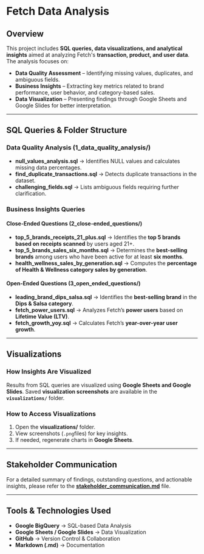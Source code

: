 # Fetch Data Analysis  

## **Overview**  

This project includes **SQL queries, data visualizations, and analytical insights** aimed at analyzing Fetch's **transaction, product, and user data**. The analysis focuses on:  

- **Data Quality Assessment** – Identifying missing values, duplicates, and ambiguous fields.  
- **Business Insights** – Extracting key metrics related to brand performance, user behavior, and category-based sales.  
- **Data Visualization** – Presenting findings through Google Sheets and Google Slides for better interpretation.  

---

## **SQL Queries & Folder Structure**  

### **Data Quality Analysis** (1_data_quality_analysis/)

- **null_values_analysis.sql** → Identifies NULL values and calculates missing data percentages.  
- **find_duplicate_transactions.sql** → Detects duplicate transactions in the dataset.  
- **challenging_fields.sql** → Lists ambiguous fields requiring further clarification.  

### **Business Insights Queries**  

#### **Close-Ended Questions (2_close-ended_questions/)**  
- **top_5_brands_receipts_21_plus.sql** → Identifies the **top 5 brands based on receipts scanned** by users aged 21+.  
- **top_5_brands_sales_six_months.sql** → Determines the **best-selling brands** among users who have been active for at least **six months**.  
- **health_wellness_sales_by_generation.sql** → Computes the **percentage of Health & Wellness category sales by generation**.  

#### **Open-Ended Questions (3_open_ended_questions/)**  
- **leading_brand_dips_salsa.sql** → Identifies the **best-selling brand** in the **Dips & Salsa category**.  
- **fetch_power_users.sql** → Analyzes Fetch’s **power users** based on **Lifetime Value (LTV)**.  
- **fetch_growth_yoy.sql** → Calculates Fetch’s **year-over-year user growth**.  

---

## **Visualizations**  

### **How Insights Are Visualized**  
Results from SQL queries are visualized using **Google Sheets and Google Slides**. Saved **visualization screenshots** are available in the **`visualizations/`** folder.  

### **How to Access Visualizations**
1. Open the **visualizations/** folder.  
2. View screenshots (`.png`files) for key insights.  
3. If needed, regenerate charts in **Google Sheets**.  

---

## **Stakeholder Communication**  
For a detailed summary of findings, outstanding questions, and actionable insights, please refer to the **[stakeholder_communication.md](documentation/stakeholder_communication.md)** file.  

---

## **Tools & Technologies Used**  
- **Google BigQuery** → SQL-based Data Analysis  
- **Google Sheets / Google Slides** → Data Visualization  
- **GitHub** → Version Control & Collaboration  
- **Markdown (.md)** → Documentation  














